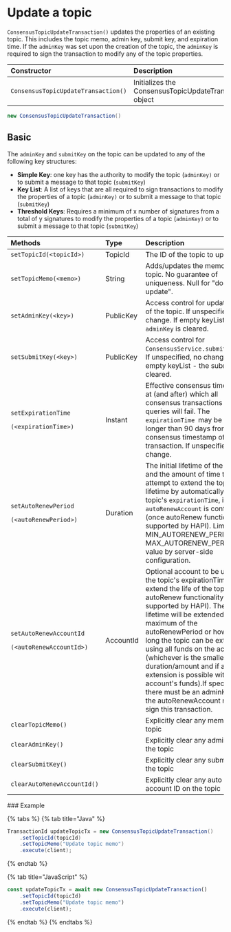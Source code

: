 # Update a topic

`ConsensusTopicUpdateTransaction()` updates the properties of an existing topic. This includes the topic memo, admin key, submit key, and expiration time. If the `adminKey` was set upon the creation of the topic, the `adminKey` is required to sign the transaction to modify any of the topic properties.

| Constructor | Description |
| :--- | :--- |
| `ConsensusTopicUpdateTransaction()` | Initializes the ConsensusTopicUpdateTransaction object |

```java
new ConsensusTopicUpdateTransaction()
```

## Basic

The `adminKey` and `submitKey` on the topic can be updated to any of the following key structures:

* **Simple Key**: one key has the authority to modify the topic \(`adminKey)` or to submit a message to that topic \(`submitKey`\)
* **Key List**: A list of keys that are all required to sign transactions to modify the properties of a  topic \(`adminKey)` or to submit a message to that topic  \(`submitKey`\)
* **Threshold Keys**: Requires a minimum of x number of signatures from a total of y signatures to modify the properties of a topic \(`adminKey)` or to submit a message to that topic  \(`submitKey`\)

<table>
  <thead>
    <tr>
      <th style="text-align:left">Methods</th>
      <th style="text-align:left">Type</th>
      <th style="text-align:left">Description</th>
    </tr>
  </thead>
  <tbody>
    <tr>
      <td style="text-align:left"><code>setTopicId(&lt;topicId&gt;)</code>
      </td>
      <td style="text-align:left">TopicId</td>
      <td style="text-align:left">The ID of the topic to update</td>
    </tr>
    <tr>
      <td style="text-align:left"><code>setTopicMemo(&lt;memo&gt;)</code>
      </td>
      <td style="text-align:left">String</td>
      <td style="text-align:left">Adds/updates the memo for a topic. No guarantee of uniqueness. Null for
        &quot;do not update&quot;.</td>
    </tr>
    <tr>
      <td style="text-align:left"><code>setAdminKey(&lt;key&gt;)</code>
      </td>
      <td style="text-align:left">PublicKey</td>
      <td style="text-align:left">Access control for update/delete of the topic. If unspecified, no change.
        If empty keyList - the <code>adminKey</code> is cleared.</td>
    </tr>
    <tr>
      <td style="text-align:left"><code>setSubmitKey(&lt;key&gt;)</code>
      </td>
      <td style="text-align:left">PublicKey</td>
      <td style="text-align:left">Access control for <code>ConsensusService.submitMessage</code>. If unspecified,
        no change. If empty keyList - the submitKey is cleared.</td>
    </tr>
    <tr>
      <td style="text-align:left">
        <p><code>setExpirationTime</code>
        </p>
        <p><code>(&lt;expirationTime&gt;)</code>
        </p>
      </td>
      <td style="text-align:left">Instant</td>
      <td style="text-align:left">Effective consensus timestamp at (and after) which all consensus transactions
        and queries will fail. The <code>expirationTime </code>may be no longer
        than 90 days from the consensus timestamp of this transaction. If unspecified,
        no change.</td>
    </tr>
    <tr>
      <td style="text-align:left">
        <p><code>setAutoRenewPeriod</code>
        </p>
        <p><code>(&lt;autoRenewPeriod&gt;)</code>
        </p>
      </td>
      <td style="text-align:left">Duration</td>
      <td style="text-align:left">The initial lifetime of the topic and the amount of time to attempt to
        extend the topic&apos;s lifetime by automatically at the topic&apos;s <code>expirationTime</code>,
        if the <code>autoRenewAccount</code> is configured (once autoRenew functionality
        is supported by HAPI). Limited to MIN_AUTORENEW_PERIOD and MAX_AUTORENEW_PERIOD
        value by server-side configuration.</td>
    </tr>
    <tr>
      <td style="text-align:left">
        <p><code>setAutoRenewAccountId</code>
        </p>
        <p><code>(&lt;autoRenewAccountId&gt;)</code>
        </p>
      </td>
      <td style="text-align:left">AccountId</td>
      <td style="text-align:left">Optional account to be used at the topic&apos;s expirationTime to extend
        the life of the topic (once autoRenew functionality is supported by HAPI).
        The topic lifetime will be extended up to a maximum of the autoRenewPeriod
        or however long the topic can be extended using all funds on the account
        (whichever is the smaller duration/amount and if any extension is possible
        with the account&apos;s funds).If specified, there must be an adminKey
        and the autoRenewAccount must sign this transaction.</td>
    </tr>
    <tr>
      <td style="text-align:left"><code>clearTopicMemo()</code>
      </td>
      <td style="text-align:left"></td>
      <td style="text-align:left">Explicitly clear any memo on the topic</td>
    </tr>
    <tr>
      <td style="text-align:left"><code>clearAdminKey()</code>
      </td>
      <td style="text-align:left"></td>
      <td style="text-align:left">Explicitly clear any adminKey on the topic</td>
    </tr>
    <tr>
      <td style="text-align:left"><code>clearSubmitKey()</code>
      </td>
      <td style="text-align:left"></td>
      <td style="text-align:left">Explicitly clear any submitKey on the topic</td>
    </tr>
    <tr>
      <td style="text-align:left"><code>clearAutoRenewAccountId()</code>
      </td>
      <td style="text-align:left"></td>
      <td style="text-align:left">Explicitly clear any auto renew account ID on the topic</td>
    </tr>
  </tbody>
</table>### Example

{% tabs %}
{% tab title="Java" %}
```java
TransactionId updateTopicTx = new ConsensusTopicUpdateTransaction()
    .setTopicId(topicId)
    .setTopicMemo("Update topic memo")
    .execute(client);
```
{% endtab %}

{% tab title="JavaScript" %}
```javascript
const updateTopicTx = await new ConsensusTopicUpdateTransaction()
    .setTopicId(topicId)
    .setTopicMemo("Update topic memo")
    .execute(client);
```
{% endtab %}
{% endtabs %}




